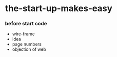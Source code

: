 # the-start-up-makes-easy

### before start code
 - wire-frame
 - idea
 - page numbers
 - objection of web
 